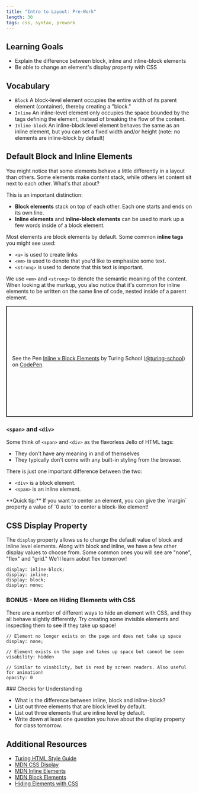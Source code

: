 ```yaml
---
title: "Intro to Layout: Pre-Work"
length: 30
tags: css, syntax, prework
---
```


## Learning Goals

* Explain the difference between block, inline and inline-block elements
* Be able to change an element's display property with CSS

## Vocabulary

- `Block` A block-level element occupies the entire width of its parent element (container), thereby creating a "block."
- `Inline` An inline-level element only occupies the space bounded by the tags defining the element, instead of breaking the flow of the content.
- `Inline-block` An inline-block level element behaves the same as an inline element, but you can set a fixed width and/or height (note: no elements are inline-block by default)

## Default Block and Inline Elements

You might notice that some elements behave a little differently in a layout than others. Some elements make content stack, while others let content sit next to each other. What's that about?

This is an important distinction:

- **Block elements** stack on top of each other. Each one starts and ends on its own line.
- **Inline elements** and **inline-block elements** can be used to mark up a few words inside of a block element.

Most elements are block elements by default. Some common **inline tags** you might see used:

- `<a>` is used to create links
- `<em>` is used to denote that you'd like to emphasize some text.
- `<strong>` is used to denote that this text is important.

We use `<em>` and `<strong>` to denote the semantic meaning of the content. When looking at the markup, you also notice that it's common for inline elements to be written on the same line of code, nested inside of a parent element.

<p class="codepen" data-height="300" data-theme-id="37918" data-default-tab="html,result" data-user="turing-school" data-slug-hash="LYYpbrr" style="height: 300px; box-sizing: border-box; display: flex; align-items: center; justify-content: center; border: 2px solid; margin: 1em 0; padding: 1em;" data-pen-title="Inline v Block Elements">
  <span>See the Pen <a href="https://codepen.io/turing-school/pen/LYYpbrr">
  Inline v Block Elements</a> by Turing School (<a href="https://codepen.io/turing-school">@turing-school</a>)
  on <a href="https://codepen.io">CodePen</a>.</span>
</p>
<script async src="https://static.codepen.io/assets/embed/ei.js"></script>



### `<span>` and `<div>`

Some think of `<span>` and `<div>` as the flavorless Jello of HTML tags:

- They don't have any meaning in and of themselves
- They typically don't come with any built-in styling from the browser.

There is just one important difference between the two:

- `<div>` is a block element.
- `<span>` is an inline element.

<section class="note">
  **Quick tip:** If you want to center an element, you can give the `margin` property a value of `0 auto` to center a block-like element!
</section>

## CSS Display Property
The `display` property allows us to change the default value of block and inline level elements. Along with block and inline, we have a few other display values to choose from. Some common ones you will see are "none", "flex" and "grid." We'll learn aobut flex tomorrow!

```
display: inline-block;
display: inline;
display: block;
display: none;
```

<section class="call-to-action">

### BONUS - More on Hiding Elements with CSS
There are a number of different ways to hide an element with CSS, and they all behave slightly differently. Try creating some invisible elements and inspecting them to see if they take up space! 

```
// Element no longer exists on the page and does not take up space
display: none;

// Element exists on the page and takes up space but cannot be seen
visability: hidden

// Similar to visability, but is read by screen readers. Also useful for animation!
opacity: 0
```
</section>
<section class="checks-for-understanding">
### Checks for Understanding

- What is the difference between inline, block and inline-block?
- List out three elements that are block level by default.
- List out three elements that are inline level by default.
- Write down at least one question you have about the display property for class tomorrow. 

</section>

## Additional Resources

* [Turing HTML Style Guide](https://github.com/turingschool-examples/html)
* [MDN CSS Display](https://developer.mozilla.org/en-US/docs/Web/CSS/display)
* [MDN Inline Elements](https://developer.mozilla.org/en-US/docs/Web/HTML/Inline_elements)
* [MDN Block Elements](https://developer.mozilla.org/en-US/docs/Web/HTML/Block-level_elements)
* [Hiding Elements with CSS](https://bitsofco.de/hiding-elements-with-css/)
